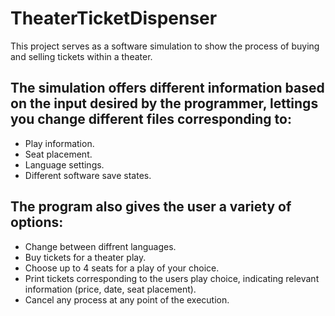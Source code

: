# TheaterTicketDispenser
This project serves as a software simulation to show the process of buying and selling tickets within a theater.

## The simulation offers different information based on the input desired by the programmer, lettings you change different files corresponding to:
- Play information.
- Seat placement.
- Language settings.
- Different software save states.

## The program also gives the user a variety of options:
- Change between diffrent languages.
- Buy tickets for a theater play.
- Choose up to 4 seats for a play of your choice.
- Print tickets corresponding to the users play choice, indicating relevant information (price, date, seat placement).
- Cancel any process at any point of the execution.
